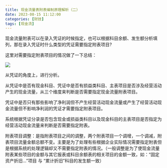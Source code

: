 ```yaml
---
title: 现金流量表附表编制原理解析（二）
date: 2023-08-15 11:12:00
categories: [财技]
tags: [现金流]
---
```

现金流量附表可以在录入凭证的时候指定，也可以根据科目余额、发生额分析填列，那在录入凭证时什么类型的凭证需要指定附表项目?

这里对需要指定附表项目的情况做了一下总结：


![](https://img.richfan.site/finance/accounting/现金流量表附表编制原理解析/现金流量表附表指定原理分析（二）.webp)

从凭证的角度上，进行分析。

从凭证中是否有现金科目、凭证中是否有损益类科目、主表项目是否涉及经营活动产生的现金流量，从三个维度来判断是否需要指定现金流量附表项目。

凭证中是否只有那些影响了净利润但不产生经营活动现金流量或产生了经营活动现金流量但不影响净利润的凭证才需要指定附表项目。

系统根据凭证分录是否包含现金或损益类科目以及现金科目的主表项目是否指定为经营活动现金流量来判断是否需要指定附表。

附表项目调整：是指附表项目之间的调整，两个附表项目一个调增，一个调减，附表项目流量金额总额不变。主要是为了处理有些根据企业实际情况需要指定附表但是根据系统的处理逻辑却又不需要指定附表的情况。（一般调整是为了使现金流量附表某些项目的金额与其它报表或科目余额表的相关项目的金额一致，如：“固定资产折旧...”项目 与 “累计折旧”科目的发生额一致）